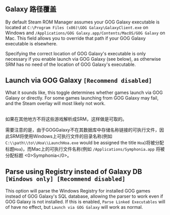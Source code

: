 #

## Galaxy 路径覆盖

By default Steam ROM Manager assumes your GOG Galaxy executable is located at `C:\Program Files (x86)\GOG Galaxy\GalaxyClient.exe` on Windows and `/Applications/GOG Galaxy.app/Contents/MacOS/GOG Galaxy` on Mac. This field allows you to override that path if your GOG Galaxy executable is elsewhere.

Specifying the correct location of GOG Galaxy's executable is only necessary if you enable launch via GOG Galaxy (see below), as otherwise SRM has no need of the location of GOG Galaxy's executable.

## Launch via GOG Galaxy `[Recommend disabled]`

What it sounds like, this toggle determines whether games launch via GOG Galaxy or directly. For some games launching from GOG Galaxy may fail, and the Steam overlay will most likely not work.

##

如果在其他地方不将这些游戏解析成SRM，这样做是可取的。

需要注意的是，由于GOGGalaxy不在其数据库中存储名称链接的可执行文件，因此SRM将使用Windows上可执行文件的目录名称(例如 `C:\\path\\to\\Hoa\\LaunchHoa.exe` would be assigned the title `Hoa`)将被分配标题`Hoa`)，而Mac上的可执行文件名称(例如 `/Applications/Symphonia.app` 将被分配标题 <0>Symphonia</0>。

## Parse using Registry instead of Galaxy DB `[Windows only] [Recommend disabled]`
This option will parse the Windows Registry for installed GOG games instead of GOG Galaxy's SQL database, allowing the parser to work even if GOG Galaxy is not installed. If this is enabled, `Parse Linked Executables` will of have no effect, but `Launch via GOG Galaxy` will work as normal.